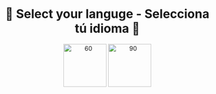<a align="center">
<h1 align="center" href="https://elmarcz.github.io/Cryptos/">📱 Select your languge - Selecciona tú idioma 📱</h1>
  </a>
 
<p align="center">
  <a href="https://github.com/elmarcz/Guide-megadb/blob/main/src/es.md" target="blank"><img src="https://i.ibb.co/zGS3ZTy/es.png" width="100" alt="60" /></a>
  <a href="https://github.com/elmarcz/Guide-megadb/blob/main/src/us.md" target="blank"><img src="https://i.ibb.co/XLtqf6j/Flag-of-the-United-States.png" width="100" alt="90" /></a>
 </p> 
 
